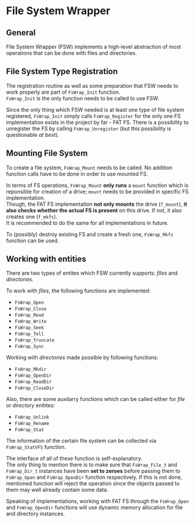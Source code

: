 # File System Wrapper

## General

File System Wrapper (FSW) implements a high-level abstraction of most operations that can be done with files and directories.

## File System Type Registration

The registration routine as well as some preparation that FSW needs to work properly are part of `FsWrap_Init` function.  
`FsWrap_Init` is the only function needs to be called to use FSW.

Since the only thing which FSW needed is at least one type of file system registered, `FsWrap_Init` simply calls `FsWrap_Register` for the only one FS implementation exists in the project by far - FAT FS.
There is a possibility to unregister the FS by calling `FsWrap_Unregister` (but this possibility is questionable *at best*).

## Mounting File System

To create a file system, `FsWrap_Mount` needs to be called. No addition function calls have to be done in order to use mounted FS.

In terms of FS operations, `FsWrap_Mount` **only runs** a `mount` function which is reponsible for creation of a drive; `mount` needs to be provided in specific FS implementation.  
Though, the FAT FS implementation **not only mounts** the drive (`f_mount`), **it also checks whether the actual FS is present** on this drive. If not, it also creates one (`f_mkfs`).  
It is recommended to do the same for all implementations in future.

To (possibly) destroy existing FS and create a fresh one, `FsWrap_Mkfs` function can be used.

## Working with entities

There are two types of entites which FSW currently supports: *files* and *directories*.

To work with *files*, the following functions are implemented:

- `FsWrap_Open`
- `FsWrap_Close`
- `FsWrap_Read`
- `FsWrap_Write`
- `FsWrap_Seek`
- `FsWrap_Tell`
- `FsWrap_Truncate`
- `FsWrap_Sync`

Working with *directories* made possible by following functions:

- `FsWrap_Mkdir`
- `FsWrap_OpenDir`
- `FsWrap_ReadDir`
- `FsWrap_CloseDir`

Also, there are some auxilarry functions which can be called either for *file* or *directory* enitites:

- `FsWrap_Unlink`
- `FsWrap_Rename`
- `FsWrap_Stat`

The information of the certain file system can be collected via `FsWrap_StatVFS` function.

The interface of all of these function is self-explanatory.  
The only thing to mention there is to make sure that `FsWrap_File_t` and `FsWrap_Dir_t` instances have been **set to zeroes** before passing them to `FsWrap_Open` and `FsWrap_OpenDir` function respectively. If this is not done, mentioned function will reject the operation since the objects passed to them may well already contain some data.  

Speaking of implementations, working with FAT FS through the `FsWrap_Open` and `FsWrap_OpenDir` functions will use dynamic memory allocation for file and directory instances.
